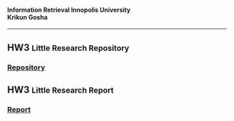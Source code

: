 #### Information Retrieval <span class="right">Innopolis University <br> Krikun Gosha</span>

-------------------------------------------------------------------------------

## HW3 <small>Little Research Repository</small>

### [Repository](https://gitlab.com/krikun/ir-qq)

## HW3 <small>Little Research Report</small>

### [Report](https://krikun.gitlab.io/ir-qq/report.pdf)
